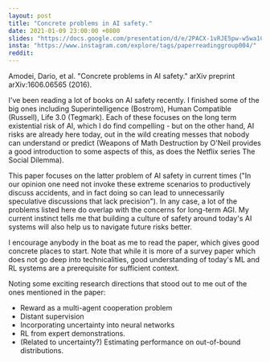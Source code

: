 ```yaml
---
layout: post
title: "Concrete problems in AI safety."
date: 2021-01-09 23:00:00 +0800
slides: "https://docs.google.com/presentation/d/e/2PACX-1vRJE5pw-w5wa1C9zXNonAOMhnvt0bafzzov-XBXJsDrDmB9tNcnFLrj6-3ohZpLCaL_VDzDsfYqV5a9/"
insta: "https://www.instagram.com/explore/tags/paperreadinggroup004/"
reddit:
---
```


Amodei, Dario, et al. "Concrete problems in AI safety." arXiv preprint arXiv:1606.06565 (2016).

I've been reading a lot of books on AI safety recently. I finished some of the big ones including Superintelligence (Bostrom), Human Compatible (Russell), Life 3.0 (Tegmark). Each of these focuses on the long term existential risk of AI, which I do find compelling - but on the other hand, AI risks are already here today, out in the wild creating messes that nobody can understand or predict (Weapons of Math Destruction by O'Neil provides a good introduction to some aspects of this, as does the Netflix series The Social Dilemma).

This paper focuses on the latter problem of AI safety in current times ("In our opinion one need not invoke these extreme scenarios to productively discuss accidents, and in fact doing so can lead to unnecessarily speculative discussions that lack precision"). In any case, a lot of the problems listed here do overlap with the concerns for long-term AGI. My current instinct tells me that building a culture of safety around today's AI systems will also help us to navigate future risks better.

I encourage anybody in the boat as me to read the paper, which gives good concrete places to start. Note that while it is more of a survey paper which does not go deep into technicalities, good understanding of today's ML and RL systems are a prerequisite for sufficient context.

Noting some exciting research directions that stood out to me out of the ones mentioned in the paper:
- Reward as a multi-agent cooperation problem 
- Distant supervision 
- Incorporating uncertainty into neural networks 
- RL from expert demonstrations. 
- (Related to uncertainty?) Estimating performance on out-of-bound distributions.